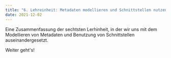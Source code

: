 ```yaml
---
title: "6. Lehreinheit: Metadaten modellieren und Schnittstellen nutzen 1/2"
date: 2021-12-02
---
```


Eine Zusammenfassung der sechtsten Lerhinheit, in der wir uns mit dem Modellieren von Metadaten und Benutzung von Schnittstellen auseinandergesetzt.

Weiter geht's! 
